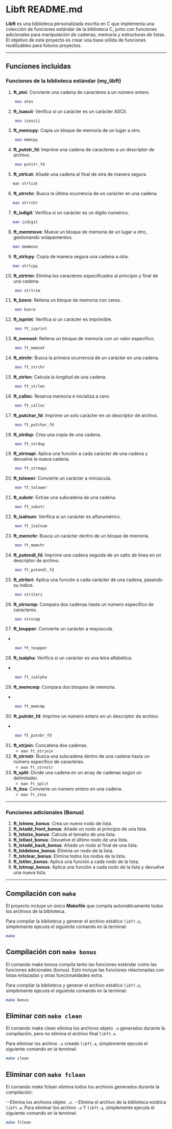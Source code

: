 # Libft README.md

**Libft** es una biblioteca personalizada escrita en C que implementa una colección de funciones estándar de la biblioteca C, junto con funciones adicionales para manipulación de cadenas, memoria y estructuras de listas. El objetivo de este proyecto es crear una base sólida de funciones reutilizables para futuros proyectos.

---

## Funciones incluidas

### Funciones de la biblioteca estándar (my_libft)

1. **ft_atoi**: Convierte una cadena de caracteres a un número entero.  
```bash
    man atoi
```
2. **ft_isascii**: Verifica si un carácter es un carácter ASCII.  
```bash
    man isascii
```
3. **ft_memcpy**: Copia un bloque de memoria de un lugar a otro.  
```bash
    man memcpy
```
4. **ft_putstr_fd**: Imprime una cadena de caracteres a un descriptor de archivo.
```bash
    man putstr_fd
```
5. **ft_strlcat**: Añade una cadena al final de otra de manera segura.  
```bash
   man strlcat
```
6. **ft_strrchr**: Busca la última ocurrencia de un carácter en una cadena.  
```bash
   man strrchr
```
7. **ft_isdigit**: Verifica si un carácter es un dígito numérico.  
```bash
   man isdigit
```
8. **ft_memmove**: Mueve un bloque de memoria de un lugar a otro, gestionando solapamientos.  
```bash
   man memmove
```
9. **ft_strlcpy**: Copia de manera segura una cadena a otra.  
```bash
   man strlcpy
```
10. **ft_strtrim**: Elimina los caracteres especificados al principio y final de una cadena.  
```bash
    man strtrim
```
11. **ft_bzero**: Rellena un bloque de memoria con ceros.  
```bash
    man bzero
```
12. **ft_isprint**: Verifica si un carácter es imprimible.  
```bash
    man ft_isprint
```
13. **ft_memset**: Rellena un bloque de memoria con un valor específico.  
```bash
    man ft_memset
```
14. **ft_strchr**: Busca la primera ocurrencia de un carácter en una cadena.  
```bash
    man ft_strchr
```
15. **ft_strlen**: Calcula la longitud de una cadena.  
```bash
    man ft_strlen
```
16. **ft_calloc**: Reserva memoria e inicializa a cero.  
```bash
    man ft_calloc
```
17. **ft_putchar_fd**: Imprime un solo carácter en un descriptor de archivo.  
```bash
    man ft_putchar_fd
```
18. **ft_strdup**: Crea una copia de una cadena.  
```bash
    man ft_strdup
```
19. **ft_strmapi**: Aplica una función a cada carácter de una cadena y devuelve la nueva cadena.  
```bash
    man ft_strmapi
```
20. **ft_tolower**: Convierte un carácter a minúscula.  
```bash
    man ft_tolower
```
21. **ft_substr**: Extrae una subcadena de una cadena.  
```bash
    man ft_substr
```
22. **ft_isalnum**: Verifica si un carácter es alfanumérico.  
```bash
    man ft_isalnum
```
23. **ft_memchr**: Busca un carácter dentro de un bloque de memoria.
```bash
    man ft_memchr
```
24. **ft_putendl_fd**: Imprime una cadena seguida de un salto de línea en un descriptor de archivo.
```bash
    man ft_putendl_fd
```
25. **ft_striteri**: Aplica una función a cada carácter de una cadena, pasando su índice.
```bash
    man striteri
```
26. **ft_strncmp**: Compara dos cadenas hasta un número específico de caracteres. 
```bash
    man strncmp
```
27. **ft_toupper**: Convierte un carácter a mayúscula.
   - 
```bash
    man ft_toupper
```
28. **ft_isalpha**: Verifica si un carácter es una letra alfabética.
   - 
```bash 
    man ft_isalpha
```
29. **ft_memcmp**: Compara dos bloques de memoria.
   - 
```bash
    man ft_memcmp
```
30. **ft_putnbr_fd**: Imprime un número entero en un descriptor de archivo.
   - 
```bash
    man ft_putnbr_fd
```
31. **ft_strjoin**: Concatena dos cadenas.  
    - `man ft_strjoin`
32. **ft_strnstr**: Busca una subcadena dentro de una cadena hasta un número específico de caracteres.  
    - `man ft_strnstr`
33. **ft_split**: Divide una cadena en un array de cadenas según un delimitador.  
    - `man ft_split`
34. **ft_itoa**: Convierte un número entero en una cadena.  
    - `man ft_itoa`

---

### Funciones adicionales (Bonus)

1. **ft_lstnew_bonus**: Crea un nuevo nodo de lista.  
2. **ft_lstadd_front_bonus**: Añade un nodo al principio de una lista.  
3. **ft_lstsize_bonus**: Calcula el tamaño de una lista.  
4. **ft_lstlast_bonus**: Devuelve el último nodo de una lista.  
5. **ft_lstadd_back_bonus**: Añade un nodo al final de una lista.  
6. **ft_lstdelone_bonus**: Elimina un nodo de la lista.  
7. **ft_lstclear_bonus**: Elimina todos los nodos de la lista.  
8. **ft_lstiter_bonus**: Aplica una función a cada nodo de la lista.  
9. **ft_lstmap_bonus**: Aplica una función a cada nodo de la lista y devuelve una nueva lista.  

---

## Compilación con `make`

El proyecto incluye un único **Makefile** que compila automáticamente todos los archivos de la biblioteca.

Para compilar la biblioteca y generar el archivo estático `libft.a`, simplemente ejecuta el siguiente comando en la terminal:

```bash
make
```
## Compilación con `make bonus`

El comando make bonus compila tanto las funciones estándar como las funciones adicionales (bonus). Esto incluye las funciones relacionadas con listas enlazadas y otras funcionalidades extra.

Para compilar la biblioteca y generar el archivo estático `libft.a`, simplemente ejecuta el siguiente comando en la terminal:

```bash
make bonus
```
## Eliminar con `make clean`

El comando make clean elimina los archivos objeto `.o` generados durante la compilación, pero no elimina el archivo final `libft.a`.

Para eliminar los archivo `.o` creado  `libft.a`, simplemente ejecuta el siguiente comando en la terminal:

```bash
make clean
```
## Eliminar con `make fclean`

El comando make fclean elimina todos los archivos generados durante la compilación:

--Elimina los archivos objeto `.o`.
--Elimina el archivo de la biblioteca estática `libft.a`.
Para eliminar los archivo `.o` Y `libft.a`, simplemente ejecuta el siguiente comando en la terminal:

```bash
make fclean
```
